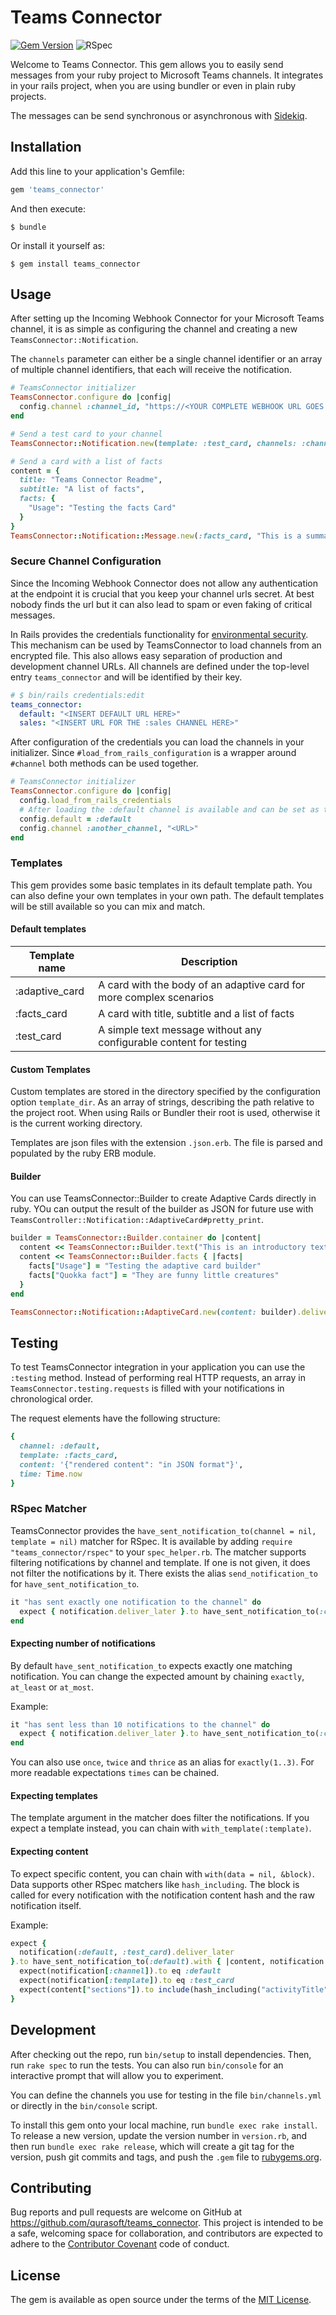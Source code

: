 # Teams Connector

[![Gem Version](https://badge.fury.io/rb/teams_connector.svg)](https://badge.fury.io/rb/teams_connector)
![RSpec](https://github.com/qurasoft/teams_connector/actions/workflows/ruby.yml/badge.svg)

Welcome to Teams Connector. This gem allows you to easily send messages from your ruby project to Microsoft Teams channels.
It integrates in your rails project, when you are using bundler or even in plain ruby projects.

The messages can be send synchronous or asynchronous with [Sidekiq](https://github.com/mperham/sidekiq). 

## Installation

Add this line to your application's Gemfile:

```ruby
gem 'teams_connector'
```

And then execute:

    $ bundle

Or install it yourself as:

    $ gem install teams_connector

## Usage
After setting up the Incoming Webhook Connector for your Microsoft Teams channel, it is as simple as configuring the channel and creating a new `TeamsConnector::Notification`.

The `channels` parameter can either be a single channel identifier or an array of multiple channel identifiers, that each will receive the notification. 

```ruby
# TeamsConnector initializer
TeamsConnector.configure do |config|
  config.channel :channel_id, "https://<YOUR COMPLETE WEBHOOK URL GOES HERE>"
end

# Send a test card to your channel
TeamsConnector::Notification.new(template: :test_card, channels: :channel_id).deliver_later

# Send a card with a list of facts
content = {
  title: "Teams Connector Readme",
  subtitle: "A list of facts",
  facts: {
    "Usage": "Testing the facts Card"
  }
}
TeamsConnector::Notification::Message.new(:facts_card, "This is a summary", content).deliver_later
```

### Secure Channel Configuration
Since the Incoming Webhook Connector does not allow any authentication at the endpoint it is crucial that you keep your channel urls secret.
At best nobody finds the url but it can also lead to spam or even faking of critical messages.

In Rails provides the credentials functionality for [environmental security](https://edgeguides.rubyonrails.org/security.html#environmental-security). This mechanism can be used by TeamsConnector to load channels from an encrypted file. This also allows easy separation of production and development channel URLs.
All channels are defined under the top-level entry `teams_connector` and will be identified by their key.
```yaml
# $ bin/rails credentials:edit
teams_connector:
  default: "<INSERT DEFAULT URL HERE>"
  sales: "<INSERT URL FOR THE :sales CHANNEL HERE>"
```

After configuration of the credentials you can load the channels in your initializer.
Since `#load_from_rails_configuration` is a wrapper around `#channel` both methods can be used together.

```ruby
# TeamsConnector initializer
TeamsConnector.configure do |config|
  config.load_from_rails_credentials
  # After loading the :default channel is available and can be set as the default 
  config.default = :default
  config.channel :another_channel, "<URL>"
end
```

### Templates
This gem provides some basic templates in its default template path. You can also define your own templates in your own path.
The default templates will be still available so you can mix and match.

#### Default templates

Template name | Description
-----|-------
:adaptive_card | A card with the body of an adaptive card for more complex scenarios
:facts_card | A card with title, subtitle and a list of facts
:test_card | A simple text message without any configurable content for testing

#### Custom Templates

Custom templates are stored in the directory specified by the configuration option `template_dir`. As an array of strings, describing the path relative to the project root. When using Rails or Bundler their root is used, otherwise it is the current working directory.

Templates are json files with the extension `.json.erb`. The file is parsed and populated by the ruby ERB module.

#### Builder

You can use TeamsConnector::Builder to create Adaptive Cards directly in ruby. YOu can output the result of the builder as JSON for future use with `TeamsController::Notification::AdaptiveCard#pretty_print`.

```ruby
builder = TeamsConnector::Builder.container do |content|
  content << TeamsConnector::Builder.text("This is an introductory text for the following facts")
  content << TeamsConnector::Builder.facts { |facts|
    facts["Usage"] = "Testing the adaptive card builder"
    facts["Quokka fact"] = "They are funny little creatures"
  }
end

TeamsConnector::Notification::AdaptiveCard.new(content: builder).deliver_later
```

## Testing

To test TeamsConnector integration in your application you can use the `:testing` method.
Instead of performing real HTTP requests, an array in `TeamsConnector.testing.requests` is filled with your notifications in chronological order.

The request elements have the following structure:
```ruby
{
  channel: :default,
  template: :facts_card,
  content: '{"rendered content": "in JSON format"}',
  time: Time.now
}
```

### RSpec Matcher
TeamsConnector provides the `have_sent_notification_to(channel = nil, template = nil)` matcher for RSpec.
It is available by adding `require "teams_connector/rspec"` to your `spec_helper.rb`.
The matcher supports filtering notifications by channel and template. If one is not given, it does not filter the notifications by it.
There exists the alias `send_notification_to` for `have_sent_notification_to`.

```ruby
it "has sent exactly one notification to the channel" do
  expect { notification.deliver_later }.to have_sent_notification_to(:channel)
end
```

#### Expecting number of notifications
By default `have_sent_notification_to` expects exactly one matching notification.
You can change the expected amount by chaining `exactly`, `at_least` or `at_most`.

Example:
```ruby
it "has sent less than 10 notifications to the channel" do
  expect { notification.deliver_later }.to have_sent_notification_to(:channel).at_most(10)
end
```

You can also use `once`, `twice` and `thrice` as an alias for `exactly(1..3)`.
For more readable expectations `times` can be chained.

#### Expecting templates
The template argument in the matcher does filter the notifications.
If you expect a template instead, you can chain with `with_template(:template)`.

#### Expecting content
To expect specific content, you can chain with `with(data = nil, &block)`.
Data supports other RSpec matchers like `hash_including`.
The block is called for every notification with the notification content hash and the raw notification itself.

Example:
```ruby
expect {
  notification(:default, :test_card).deliver_later
}.to have_sent_notification_to(:default).with { |content, notification|
  expect(notification[:channel]).to eq :default
  expect(notification[:template]).to eq :test_card
  expect(content["sections"]).to include(hash_including("activityTitle", "activitySubtitle", "facts", "markdown" => true))
}
```
## Development

After checking out the repo, run `bin/setup` to install dependencies. Then, run `rake spec` to run the tests. You can also run `bin/console` for an interactive prompt that will allow you to experiment.

You can define the channels you use for testing in the file `bin/channels.yml` or directly in the `bin/console` script.

To install this gem onto your local machine, run `bundle exec rake install`. To release a new version, update the version number in `version.rb`, and then run `bundle exec rake release`, which will create a git tag for the version, push git commits and tags, and push the `.gem` file to [rubygems.org](https://rubygems.org).

## Contributing

Bug reports and pull requests are welcome on GitHub at https://github.com/qurasoft/teams_connector. This project is intended to be a safe, welcoming space for collaboration, and contributors are expected to adhere to the [Contributor Covenant](http://contributor-covenant.org) code of conduct.

## License

The gem is available as open source under the terms of the [MIT License](https://opensource.org/licenses/MIT).
